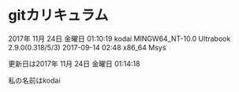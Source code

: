 # gitカリキュラム
2017年 11月 24日 金曜日 01:10:19
kodai
MINGW64_NT-10.0 Ultrabook 2.9.0(0.318/5/3) 2017-09-14 02:48 x86_64 Msys

 更新日は2017年 11月 24日 金曜日 01:14:18    


私の名前はkodai

